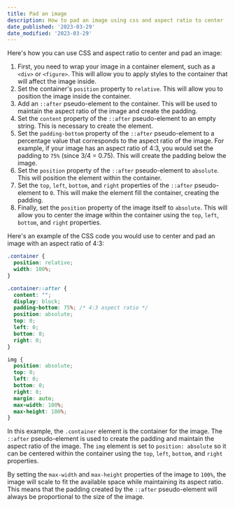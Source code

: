 ```yaml
---
title: Pad an image
description: How to pad an image using css and aspect ratio to center
date_published: '2023-03-29'
date_modified: '2023-03-29'
---
```


Here's how you can use CSS and aspect ratio to center and pad an image: 
1. First, you need to wrap your image in a container element, such as a `<div>` or `<figure>`. This will allow you to apply styles to the container that will affect the image inside. 
2. Set the container's `position` property to `relative`. This will allow you to position the image inside the container. 
3. Add an `::after` pseudo-element to the container. This will be used to maintain the aspect ratio of the image and create the padding. 
4. Set the `content` property of the `::after` pseudo-element to an empty string. This is necessary to create the element. 
5. Set the `padding-bottom` property of the `::after` pseudo-element to a percentage value that corresponds to the aspect ratio of the image. For example, if your image has an aspect ratio of 4:3, you would set the padding to `75%` (since 3/4 = 0.75). This will create the padding below the image. 
6. Set the `position` property of the `::after` pseudo-element to `absolute`. This will position the element within the container. 
7. Set the `top`, `left`, `bottom`, and `right` properties of the `::after` pseudo-element to `0`. This will make the element fill the container, creating the padding. 
8. Finally, set the `position` property of the image itself to `absolute`. This will allow you to center the image within the container using the `top`, `left`, `bottom`, and `right` properties.

Here's an example of the CSS code you would use to center and pad an image with an aspect ratio of 4:3:

```css
.container {
  position: relative;
  width: 100%;
}

.container::after {
  content: "";
  display: block;
  padding-bottom: 75%; /* 4:3 aspect ratio */
  position: absolute;
  top: 0;
  left: 0;
  bottom: 0;
  right: 0;
}

img {
  position: absolute;
  top: 0;
  left: 0;
  bottom: 0;
  right: 0;
  margin: auto;
  max-width: 100%;
  max-height: 100%;
}
```



In this example, the `.container` element is the container for the image. The `::after` pseudo-element is used to create the padding and maintain the aspect ratio of the image. The `img` element is set to `position: absolute` so it can be centered within the container using the `top`, `left`, `bottom`, and `right` properties.

By setting the `max-width` and `max-height` properties of the image to `100%`, the image will scale to fit the available space while maintaining its aspect ratio. This means that the padding created by the `::after` pseudo-element will always be proportional to the size of the image.
